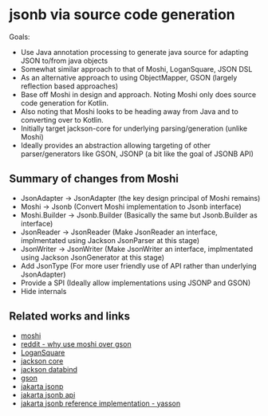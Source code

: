 # jsonb via source code generation

Goals:
- Use Java annotation processing to generate java source for adapting JSON to/from java objects 
- Somewhat similar approach to that of Moshi, LoganSquare, JSON DSL
- As an alternative approach to using ObjectMapper, GSON (largely reflection based approaches)
- Base off Moshi in design and approach. Noting Moshi only does source code generation for Kotlin.
- Also noting that Moshi looks to be heading away from Java and to converting over to Kotlin.
- Initially target jackson-core for underlying parsing/generation (unlike Moshi)
- Ideally provides an abstraction allowing targeting of other parser/generators like GSON, JSONP (a bit like the goal of JSONB API)

## Summary of changes from Moshi
- JsonAdapter -> JsonAdapter (the key design principal of Moshi remains)
- Moshi -> Jsonb (Convert Moshi implementation to Jsonb interface)
- Moshi.Builder -> Jsonb.Builder (Basically the same but Jsonb.Builder as interface)
- JsonReader -> JsonReader (Make JsonReader an interface, implmentated using Jackson JsonParser at this stage)
- JsonWriter -> JsonWriter (Make JsonWriter an interface, implmentated using Jackson JsonGenerator at this stage)
- Add JsonType (For more user friendly use of API rather than underlying JsonAdapter)
- Provide a SPI (Ideally allow implementations using JSONP and GSON)
- Hide internals


## Related works and links
- [moshi](https://github.com/square/moshi)
- [reddit - why use moshi over gson](https://www.reddit.com/r/androiddev/comments/684flw/why_use_moshi_over_gson/)
- [LoganSquare](https://github.com/bluelinelabs/LoganSquare)
- [jackson core](https://github.com/FasterXML/jackson-core)
- [jackson databind](https://github.com/FasterXML/jackson-databind)
- [gson](https://github.com/google/gson)
- [jakarta jsonp](https://github.com/eclipse-ee4j/jsonp)
- [jakarta jsonb api](https://github.com/eclipse-ee4j/jsonb-api)
- [jakarta jsonb reference implementation - yasson](https://github.com/eclipse-ee4j/yasson)
 
